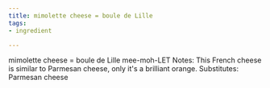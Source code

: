 ```yaml
---
title: mimolette cheese = boule de Lille
tags:
- ingredient

---
```

mimolette cheese = boule de Lille mee-moh-LET Notes: This French cheese is similar to Parmesan cheese, only it's a brilliant orange. Substitutes: Parmesan cheese
